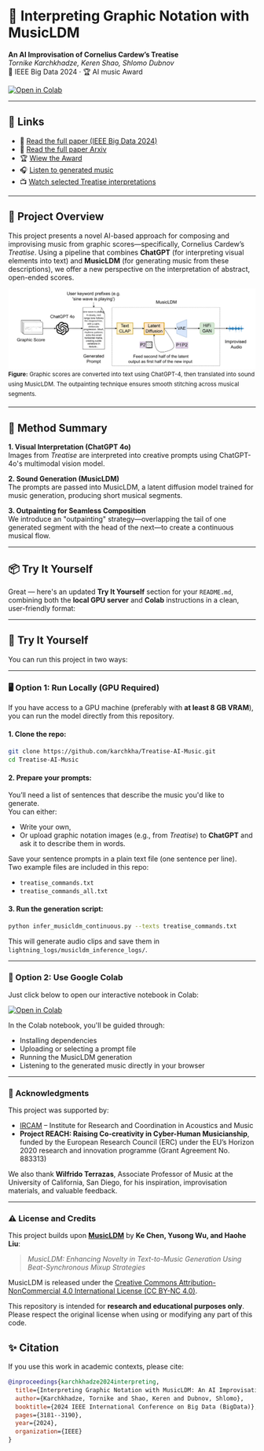 # 🎼 Interpreting Graphic Notation with MusicLDM  
**An AI Improvisation of Cornelius Cardew’s Treatise**  
_Tornike Karchkhadze, Keren Shao, Shlomo Dubnov_  
📍 IEEE Big Data 2024 · 🏆 AI music Award  

[![Open in Colab](https://colab.research.google.com/assets/colab-badge.svg)](https://colab.research.google.com/github/karchkha/Treatise-AI-Music/blob/main/treatise_ai.ipynb)

---

## 🔗 Links

- 📝 [Read the full paper (IEEE Big Data 2024)](https://ieeexplore.ieee.org/document/10825824)  
- 📝 [Read the full paper Arxiv](https://arxiv.org/abs/2412.08944) 
- 🏆 [Wiew the Award](https://music-cms.ucsd.edu/_images/news_images/2024-12_shlomo_award_pdf)
- 🎧 [Listen to generated music](https://soundcloud.com/memexguy/sets/cornelius-cardews-treatise-interpreted-by-ai-visual-chatgpt-music-latent-diffusion)  
- 📺 [Watch selected Treatise interpretations](https://youtube.com/playlist?list=PLFBnJMS2Dk5z6l5YWBRPjRmwRHMU7mEHd&si=I0CcBXW1CBXFz8H_)

---

## 🎨 Project Overview

This project presents a novel AI-based approach for composing and improvising music from graphic scores—specifically, Cornelius Cardew’s *Treatise*. Using a pipeline that combines **ChatGPT** (for interpreting visual elements into text) and **MusicLDM** (for generating music from these descriptions), we offer a new perspective on the interpretation of abstract, open-ended scores.

![Treatise Pipeline](assets/process.png)  
<sup><b>Figure:</b> Graphic scores are converted into text using ChatGPT-4, then translated into sound using MusicLDM. The outpainting technique ensures smooth stitching across musical segments.</sup>

---

## 🧠 Method Summary

**1. Visual Interpretation (ChatGPT 4o)**  
Images from *Treatise* are interpreted into creative prompts using ChatGPT-4o's multimodal vision model.

**2. Sound Generation (MusicLDM)**  
The prompts are passed into MusicLDM, a latent diffusion model trained for music generation, producing short musical segments.

**3. Outpainting for Seamless Composition**  
We introduce an "outpainting" strategy—overlapping the tail of one generated segment with the head of the next—to create a continuous musical flow.

---

## 📦 Try It Yourself

Great — here's an updated **Try It Yourself** section for your `README.md`, combining both the **local GPU server** and **Colab** instructions in a clean, user-friendly format:

---

## 🚀 Try It Yourself

You can run this project in two ways:

---

### 🖥️ Option 1: Run Locally (GPU Required)

If you have access to a GPU machine (preferably with **at least 8 GB VRAM**), you can run the model directly from this repository.

#### 1. Clone the repo:
```bash
git clone https://github.com/karchkha/Treatise-AI-Music.git
cd Treatise-AI-Music
```

#### 2. Prepare your prompts:
You’ll need a list of sentences that describe the music you'd like to generate.  
You can either:
- Write your own,
- Or upload graphic notation images (e.g., from *Treatise*) to **ChatGPT** and ask it to describe them in words.

Save your sentence prompts in a plain text file (one sentence per line).  
Two example files are included in this repo:
- `treatise_commands.txt`
- `treatise_commands_all.txt`

#### 3. Run the generation script:
```bash
python infer_musicldm_continuous.py --texts treatise_commands.txt
```

This will generate audio clips and save them in `lightning_logs/musicldm_inference_logs/`.

---

### 🔗 Option 2: Use Google Colab

Just click below to open our interactive notebook in Colab:

[![Open in Colab](https://colab.research.google.com/assets/colab-badge.svg)](https://colab.research.google.com/github/karchkha/Treatise-AI-Music/blob/main/treatise_ai.ipynb)

In the Colab notebook, you'll be guided through:
- Installing dependencies
- Uploading or selecting a prompt file
- Running the MusicLDM generation
- Listening to the generated music directly in your browser

---


### 🤝 Acknowledgments

This project was supported by:

- [IRCAM](https://www.ircam.fr/) – Institute for Research and Coordination in Acoustics and Music  
- **Project REACH: Raising Co-creativity in Cyber-Human Musicianship**, funded by the European Research Council (ERC) under the EU’s Horizon 2020 research and innovation programme (Grant Agreement No. 883313)

We also thank **Wilfrido Terrazas**, Associate Professor of Music at the University of California, San Diego, for his inspiration, improvisation materials, and valuable feedback.

---

### ⚠️ License and Credits

This project builds upon [**MusicLDM**](https://github.com/RetroCirce/MusicLDM) by **Ke Chen, Yusong Wu, and Haohe Liu**:

> *MusicLDM: Enhancing Novelty in Text-to-Music Generation Using Beat-Synchronous Mixup Strategies*

MusicLDM is released under the [Creative Commons Attribution-NonCommercial 4.0 International License (CC BY-NC 4.0)](https://creativecommons.org/licenses/by-nc/4.0/legalcode).

This repository is intended for **research and educational purposes only**. Please respect the original license when using or modifying any part of this code.


## ✨ Citation

If you use this work in academic contexts, please cite:

```bibtex
@inproceedings{karchkhadze2024interpreting,
  title={Interpreting Graphic Notation with MusicLDM: An AI Improvisation of Cornelius Cardew’s Treatise},
  author={Karchkhadze, Tornike and Shao, Keren and Dubnov, Shlomo},
  booktitle={2024 IEEE International Conference on Big Data (BigData)},
  pages={3181--3190},
  year={2024},
  organization={IEEE}
}
